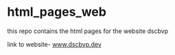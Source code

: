 # html_pages_web
this repo contains the html pages for the website dscbvp

link to website- www.dscbvp.dev
